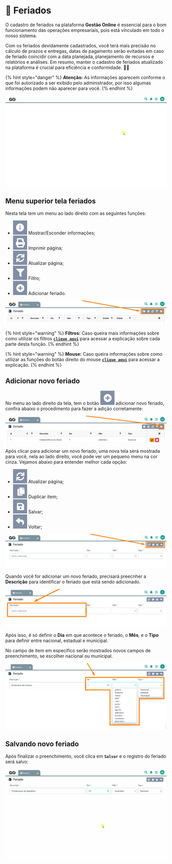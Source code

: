 # 📆 Feriados

O cadastro de feriados na plataforma **Gestão Online** é essencial para o bom funcionamento das operações empresariais, pois está vínculado em todo o nosso sistema. 

Com os feriados devidamente cadastrados, você terá mais precisão no cálculo de prazos e entregas, datas de pagamento serão evitadas em caso de feriado coincidir com a data planejada, planejamento de recursos e relatórios e análises. Em resumo, manter o cadastro de feriados atualizado na plataforma é crucial para eficiência e conformidade. 📅✨

{% hint style="danger" %}
**Atenção:** As informações aparecem conforme o que foi autorizado a ser exibido pelo administrador, por isso algumas informações podem não aparecer para você.
{% endhint %}

![](/erp-v2/assets/funcionalidades/parametrizacao/aba_feriados.gif)

## Menu superior tela feriados

Nesta tela tem um menu ao lado direito com as seguintes funções:

- <img src="/erp-v2/assets/icon_exibir.png" alt="" data-size="line"> Mostrar/Esconder informações;
- <img src="/erp-v2/assets/icon_imprimir.png" alt="" data-size="line"> Imprimir página;
- <img src="/erp-v2/assets/icon_atualizar.png" alt="" data-size="line"> Atualizar página;
- <img src="/erp-v2/assets/icon_filtro.png" alt="" data-size="line"> Filtro;
- <img src="/erp-v2/assets/icon_add.png" alt="" data-size="line"> Adicionar feriado.

![](/erp-v2/assets/funcionalidades/parametrizacao/aba_feriados_menu.png)

{% hint style="warning" %}
**Filtros:** Caso queira mais informações sobre como utilizar os filtros [**`clique aqui`**](/erp-v2/primeiro_acesso/filtros.md) para acessar a explicação sobre cada parte desta função.
{% endhint %}

{% hint style="warning" %}
**Mouse:** Caso queira informações sobre como utilizar as funções do botão direito do mouse [**`clique aqui`**](/https://docs.gestao.plus/erp-v2/primeiro_acesso/atalhos_internos#menu-botao-direito-do-mouse) para acessar a explicação.
{% endhint %}

## Adicionar novo feriado

No menu ao lado direito da tela, tem o botão <img src="/erp-v2/assets/icon_add.png" alt="" data-size="line"> adicionar novo feriado, confira abaixo o procedimento para fazer a adição corretamente:

![](/erp-v2/assets/funcionalidades/parametrizacao/aba_feriados_add.png)

Após clicar para adicionar um novo feriado, uma nova tela será mostrada para você, nela ao lado direito, você pode ver um pequeno menu na cor cinza. Vejamos abaixo para entender melhor cada opção:

- <img src="/erp-v2/assets/icon_atualizar.png" alt="" data-size="line"> Atualizar página;
- <img src="/erp-v2/assets/icon_duplicar.png" alt="" data-size="line"> Duplicar item;
- <img src="/erp-v2/assets/icon_salvar.png" alt="" data-size="line"> Salvar;
- <img src="/erp-v2/assets/icon_voltar.png" alt="" data-size="line"> Voltar;

![](/erp-v2/assets/funcionalidades/parametrizacao/aba_feriados_add_menu.png)

Quando você for adicionar um novo feriado, precisará preecnher a **Descrição** para identificar o feriado que está sendo adicionado. 

![](/erp-v2/assets/funcionalidades/parametrizacao/aba_feriados_add_descricao.png)

Após isso, é só definir o **Dia** em que acontece o feriado, o **Mês**, e o **Tipo** para definir entre nacional, estadual e municipal.

No campo de item em específico serão mostrados novos campos de preenchimento, se escolher nacional ou municipal.

![](/erp-v2/assets/funcionalidades/parametrizacao/aba_feriados_add_feriado_campos.png)

## Salvando novo feriado

Após finalizar o preenchimento, você clica em **`Salvar`** e o registro do feriado será salvo:

![](/erp-v2/assets/funcionalidades/parametrizacao/aba_feriados_add_feriado_salvar.gif)

<br>